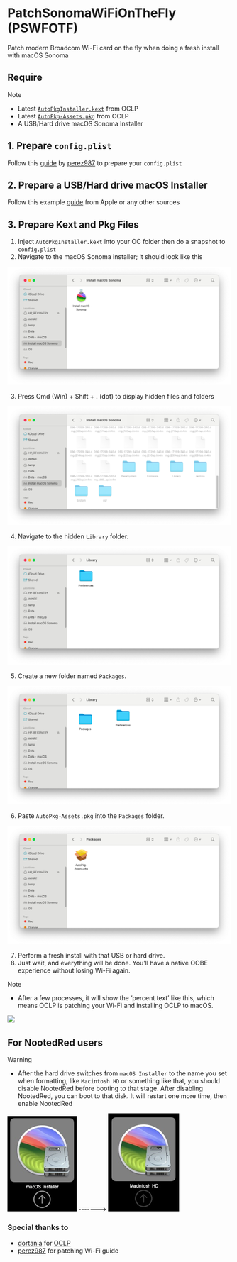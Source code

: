 # PatchSonomaWiFiOnTheFly (PSWFOTF)
Patch modern Broadcom Wi-Fi card on the fly when doing a fresh install with macOS Sonoma

## Require

> [!NOTE]
> - Latest [`AutoPkgInstaller.kext`](https://github.com/dortania/OpenCore-Legacy-Patcher/blob/main/payloads/Kexts/Acidanthera/) from OCLP
> - Latest [`AutoPkg-Assets.pkg`](https://github.com/dortania/OpenCore-Legacy-Patcher/releases/latest/download/AutoPkg-Assets.pkg) from OCLP
> - A USB/Hard drive macOS Sonoma Installer

## 1. Prepare `config.plist`
Follow this [guide](https://github.com/perez987/Broadcom-wifi-back-on-macOS-Sonoma-by-OCLP) by [perez987](https://github.com/perez987) to prepare your `config.plist`
## 2. Prepare a USB/Hard drive macOS Installer
Follow this example [guide](https://support.apple.com/en-vn/101578) from Apple or any other sources

## 3. Prepare Kext and Pkg Files

1. Inject `AutoPkgInstaller.kext` into your OC folder then do a snapshot to `config.plist`
2. Navigate to the macOS Sonoma installer; it should look like this

<img src="Img/1.png">

3. Press Cmd (Win) + Shift + . (dot) to display hidden files and folders

<img src="Img/2.png">

4. Navigate to the hidden `Library` folder.

<img src="Img/3.png">

5. Create a new folder named `Packages`.

<img src="Img/4.png">

6. Paste `AutoPkg-Assets.pkg` into the `Packages` folder.

<img src="Img/5.png">

7. Perform a fresh install with that USB or hard drive.
8. Just wait, and everything will be done. You’ll have a native OOBE experience without losing Wi-Fi again.

> [!NOTE]
> - After a few processes, it will show the ‘percent text’ like this, which means OCLP is patching your Wi-Fi and installing OCLP to macOS.
> <img src="Img/proof.png">
## For NootedRed users
> [!WARNING]
> - After the hard drive switches from `macOS Installer` to the name you set when formatting, like `Macintosh HD` or something like that, you should disable NootedRed before booting to that stage. After disabling NootedRed, you can boot to that disk. It will restart one more time, then enable NootedRed

<img src="Img/before.png"> -------> <img src="Img/after.png">

### Special thanks to
- [dortania](https://github.com/dortania/) for [OCLP](https://github.com/dortania/OpenCore-Legacy-Patcher)
- [perez987](https://github.com/perez987) for patching Wi-Fi guide
